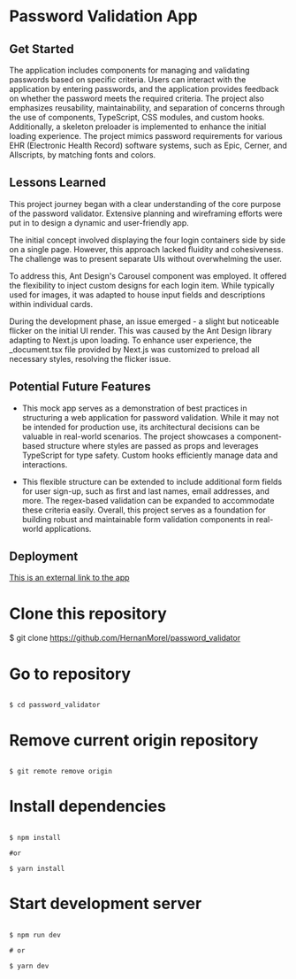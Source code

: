 # Password Validation App

## Get Started

The application includes components for managing and validating passwords based on specific criteria. Users can interact with the application by entering passwords, and the application provides feedback on whether the password meets the required criteria. The project also emphasizes reusability, maintainability, and separation of concerns through the use of components, TypeScript, CSS modules, and custom hooks. Additionally, a skeleton preloader is implemented to enhance the initial loading experience. The project mimics password requirements for various EHR (Electronic Health Record) software systems, such as Epic, Cerner, and Allscripts, by matching fonts and colors.

## Lessons Learned

This project journey began with a clear understanding of the core purpose of the password validator. Extensive planning and wireframing efforts were put in to design a dynamic and user-friendly app.

The initial concept involved displaying the four login containers side by side on a single page. However, this approach lacked fluidity and cohesiveness. The challenge was to present separate UIs without overwhelming the user.

To address this, Ant Design's Carousel component was employed. It offered the flexibility to inject custom designs for each login item. While typically used for images, it was adapted to house input fields and descriptions within individual cards.

During the development phase, an issue emerged - a slight but noticeable flicker on the initial UI render. This was caused by the Ant Design library adapting to Next.js upon loading. To enhance user experience, the \_document.tsx file provided by Next.js was customized to preload all necessary styles, resolving the flicker issue.

## Potential Future Features

- This mock app serves as a demonstration of best practices in structuring a web application for password validation. While it may not be intended for production use, its architectural decisions can be valuable in real-world scenarios. The project showcases a component-based structure where styles are passed as props and leverages TypeScript for type safety. Custom hooks efficiently manage data and interactions.

- This flexible structure can be extended to include additional form fields for user sign-up, such as first and last names, email addresses, and more. The regex-based validation can be expanded to accommodate these criteria easily. Overall, this project serves as a foundation for building robust and maintainable form validation components in real-world applications.

## Deployment

[This is an external link to the app]()

# Clone this repository

$ git clone https://github.com/HernanMorel/password_validator

# Go to repository

```

$ cd password_validator

```

# Remove current origin repository

```

$ git remote remove origin

```

# Install dependencies

```

$ npm install

#or

$ yarn install

```

# Start development server

```

$ npm run dev

# or

$ yarn dev

```
